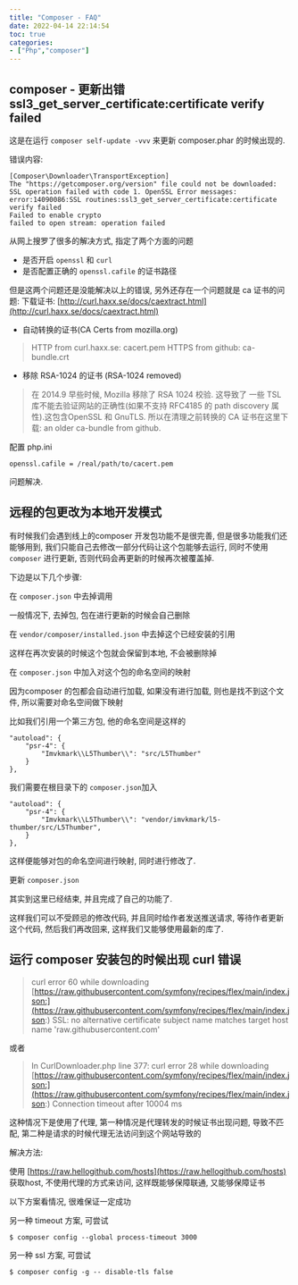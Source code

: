 ```yaml
---
title: "Composer - FAQ"
date: 2022-04-14 22:14:54
toc: true
categories:
- ["Php","composer"]
---
```


##  composer - 更新出错 ssl3_get_server_certificate:certificate verify failed
这是在运行 `composer self-update -vvv` 来更新 composer.phar 的时候出现的.

错误内容:




```
[Composer\Downloader\TransportException]
The "https://getcomposer.org/version" file could not be downloaded: SSL operation failed with code 1. OpenSSL Error messages:
error:14090086:SSL routines:ssl3_get_server_certificate:certificate verify failed
Failed to enable crypto
failed to open stream: operation failed
```

从网上搜罗了很多的解决方式, 指定了两个方面的问题

- 是否开启 `openssl` 和 `curl`
- 是否配置正确的 `openssl.cafile` 的证书路径

但是这两个问题还是没能解决以上的错误, 另外还存在一个问题就是 ca 证书的问题: 下载证书: [http://curl.haxx.se/docs/caextract.html](http://curl.haxx.se/docs/caextract.html)

- 自动转换的证书(CA Certs from mozilla.org)

> HTTP from curl.haxx.se:  cacert.pem HTTPS from github:  ca-bundle.crt


- 移除 RSA-1024 的证书 (RSA-1024 removed)

> 在 2014.9 早些时候, Mozilla 移除了 RSA 1024 校验. 这导致了 一些 TSL 库不能去验证网站的正确性(如果不支持 RFC4185 的 path discovery 属性).这包含OpenSSL 和 GnuTLS. 所以在清理之前转换的 CA 证书在这里下载:   an older ca-bundle from github.


配置 php.ini

```
openssl.cafile = /real/path/to/cacert.pem
```

问题解决.

## 远程的包更改为本地开发模式
有时候我们会遇到线上的composer 开发包功能不是很完善, 但是很多功能我们还能够用到, 我们只能自己去修改一部分代码让这个包能够去运行, 同时不使用 `composer` 进行更新, 否则代码会再更新的时候再次被覆盖掉.

下边是以下几个步骤:

在 `composer.json` 中去掉调用

一般情况下, 去掉包, 包在进行更新的时候会自己删除

在 `vendor/composer/installed.json` 中去掉这个已经安装的引用

这样在再次安装的时候这个包就会保留到本地, 不会被删除掉

在 `composer.json` 中加入对这个包的命名空间的映射

因为composer 的包都会自动进行加载, 如果没有进行加载, 则也是找不到这个文件, 所以需要对命名空间做下映射

比如我们引用一个第三方包, 他的命名空间是这样的
```
"autoload": {
	"psr-4": {
		"Imvkmark\\L5Thumber\\": "src/L5Thumber"
	}
},
```
我们需要在根目录下的 `composer.json`加入
```
"autoload": {
	"psr-4": {
		"Imvkmark\\L5Thumber\\": "vendor/imvkmark/l5-thumber/src/L5Thumber",
	}
},
```
这样便能够对包的命名空间进行映射, 同时进行修改了.

更新 `composer.json`

其实到这里已经结束, 并且完成了自己的功能了.

这样我们可以不受顾忌的修改代码, 并且同时给作者发送推送请求, 等待作者更新这个代码, 然后我们再改回来, 这样我们又能够使用最新的库了.

## 运行 composer 安装包的时候出现 curl 错误
> curl error 60 while downloading [https://raw.githubusercontent.com/symfony/recipes/flex/main/index.json:](https://raw.githubusercontent.com/symfony/recipes/flex/main/index.json:) SSL: no alternative certificate subject name matches target host name 'raw.githubusercontent.com'

或者
> In CurlDownloader.php line 377:
> curl error 28 while downloading [https://raw.githubusercontent.com/symfony/recipes/flex/main/index.json:](https://raw.githubusercontent.com/symfony/recipes/flex/main/index.json:) Connection timeout after 10004 ms

这种情况下是使用了代理, 第一种情况是代理转发的时候证书出现问题, 导致不匹配, 第二种是请求的时候代理无法访问到这个网站导致的

解决方法: 

使用 [https://raw.hellogithub.com/hosts](https://raw.hellogithub.com/hosts) 获取host, 不使用代理的方式来访问, 这样既能够保障联通, 又能够保障证书

以下方案看情况, 很难保证一定成功

另一种 timeout 方案, 可尝试
```shell
$ composer config --global process-timeout 3000
```
另一种 ssl 方案, 可尝试
```shell
$ composer config -g -- disable-tls false
```

